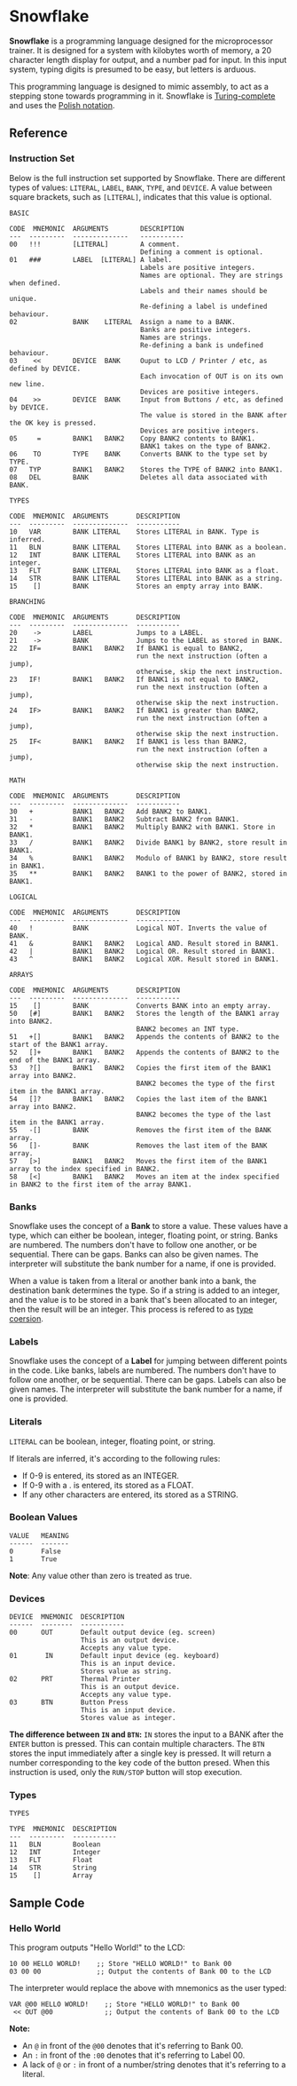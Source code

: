 # Snowflake

**Snowflake** is a programming language designed for the microprocessor trainer. It is designed for a system with kilobytes worth of memory, a 20 character length display for output, and a number pad for input. In this input system, typing digits is presumed to be easy, but letters is arduous.

This programming language is designed to mimic assembly, to act as a stepping stone towards programming in it. Snowflake is [Turing-complete][1] and uses the [Polish notation][2].

[1]: https://en.wikipedia.org/wiki/Turing_completeness
[2]: https://en.wikipedia.org/wiki/Polish_notation

## Reference

### Instruction Set

Below is the full instruction set supported by Snowflake. There are different types of values: `LITERAL`, `LABEL`, `BANK`, `TYPE`, and `DEVICE`. A value between square brackets, such as `[LITERAL]`, indicates that this value is optional.

```
BASIC

CODE  MNEMONIC  ARGUMENTS        DESCRIPTION
---  ---------  --------------   -----------
00   !!!        [LITERAL]        A comment.
                                 Defining a comment is optional.
01   ###        LABEL  [LITERAL] A label. 
                                 Labels are positive integers.
                                 Names are optional. They are strings when defined.
                                 Labels and their names should be unique.
                                 Re-defining a label is undefined behaviour.
02              BANK    LITERAL  Assign a name to a BANK. 
                                 Banks are positive integers.
                                 Names are strings.
                                 Re-defining a bank is undefined behaviour.
03    <<        DEVICE  BANK     Ouput to LCD / Printer / etc, as defined by DEVICE.
                                 Each invocation of OUT is on its own new line.
                                 Devices are positive integers.
04    >>        DEVICE  BANK     Input from Buttons / etc, as defined by DEVICE.
                                 The value is stored in the BANK after the OK key is pressed.
                                 Devices are positive integers.
05     =        BANK1   BANK2    Copy BANK2 contents to BANK1.
                                 BANK1 takes on the type of BANK2.
06    TO        TYPE    BANK     Converts BANK to the type set by TYPE.
07   TYP        BANK1   BANK2    Stores the TYPE of BANK2 into BANK1.
08   DEL        BANK             Deletes all data associated with BANK.

```

```
TYPES

CODE  MNEMONIC  ARGUMENTS       DESCRIPTION
---  ---------  --------------  -----------
10   VAR        BANK LITERAL    Stores LITERAL in BANK. Type is inferred.
11   BLN        BANK LITERAL    Stores LITERAL into BANK as a boolean.
12   INT        BANK LITERAL    Stores LITERAL into BANK as an integer.
13   FLT        BANK LITERAL    Stores LITERAL into BANK as a float.
14   STR        BANK LITERAL    Stores LITERAL into BANK as a string.
15    []        BANK            Stores an empty array into BANK.
```

```
BRANCHING

CODE  MNEMONIC  ARGUMENTS       DESCRIPTION
---  ---------  --------------  -----------
20    ->        LABEL           Jumps to a LABEL.
21    ->        BANK            Jumps to the LABEL as stored in BANK. 
22   IF=        BANK1   BANK2   If BANK1 is equal to BANK2, 
                                run the next instruction (often a jump), 
                                otherwise, skip the next instruction.
23   IF!        BANK1   BANK2   If BANK1 is not equal to BANK2,
                                run the next instruction (often a jump), 
                                otherwise skip the next instruction.
24   IF>        BANK1   BANK2   If BANK1 is greater than BANK2,
                                run the next instruction (often a jump), 
                                otherwise skip the next instruction.
25   IF<        BANK1   BANK2   If BANK1 is less than BANK2,
                                run the next instruction (often a jump), 
                                otherwise skip the next instruction.
```

```
MATH 

CODE  MNEMONIC  ARGUMENTS       DESCRIPTION
---  ---------  --------------  -----------
30   +          BANK1   BANK2   Add BANK2 to BANK1.
31   -          BANK1   BANK2   Subtract BANK2 from BANK1.
32   *          BANK1   BANK2   Multiply BANK2 with BANK1. Store in BANK1.
33   /          BANK1   BANK2   Divide BANK1 by BANK2, store result in BANK1.
34   %          BANK1   BANK2   Modulo of BANK1 by BANK2, store result in BANK1.
35   **         BANK1   BANK2   BANK1 to the power of BANK2, stored in BANK1.
```

```
LOGICAL 

CODE  MNEMONIC  ARGUMENTS       DESCRIPTION
---  ---------  --------------  -----------
40   !          BANK            Logical NOT. Inverts the value of BANK.
41   &          BANK1   BANK2   Logical AND. Result stored in BANK1.
42   |          BANK1   BANK2   Logical OR. Result stored in BANK1.
43   ^          BANK1   BANK2   Logical XOR. Result stored in BANK1.
```

```
ARRAYS 

CODE  MNEMONIC  ARGUMENTS       DESCRIPTION
---  ---------  --------------  -----------
15    []        BANK            Converts BANK into an empty array.
50   [#]        BANK1   BANK2   Stores the length of the BANK1 array into BANK2.
                                BANK2 becomes an INT type.
51   +[]        BANK1   BANK2   Appends the contents of BANK2 to the start of the BANK1 array.
52   []+        BANK1   BANK2   Appends the contents of BANK2 to the end of the BANK1 array.
53   ?[]        BANK1   BANK2   Copies the first item of the BANK1 array into BANK2.
                                BANK2 becomes the type of the first item in the BANK1 array.
54   []?        BANK1   BANK2   Copies the last item of the BANK1 array into BANK2.
                                BANK2 becomes the type of the last item in the BANK1 array.
55   -[]        BANK            Removes the first item of the BANK array.
56   []-        BANK            Removes the last item of the BANK array.
57   [>]        BANK1   BANK2   Moves the first item of the BANK1 array to the index specified in BANK2.
58   [<]        BANK1   BANK2   Moves an item at the index specified in BANK2 to the first item of the array BANK1.
```

### Banks

Snowflake uses the concept of a **Bank** to store a value. These values have a type, which can either be boolean, integer, floating point, or string. Banks are numbered. The numbers don't have to follow one another, or be sequential. There can be gaps. Banks can also be given names. The interpreter will substitute the bank number for a name, if one is provided.

When a value is taken from a literal or another bank into a bank, the destination bank determines the type. So if a string is added to an integer, and the value is to be stored in a bank that's been allocated to an integer, then the result will be an integer. This process is refered to as [type coersion][3].

[3]: https://developer.mozilla.org/en-US/docs/Glossary/Type_coercion

### Labels

Snowflake uses the concept of a **Label** for jumping between different points in the code. Like banks, labels are numbered. The numbers don't have to follow one another, or be sequential. There can be gaps. Labels can also be given names. The interpreter will substitute the bank number for a name, if one is provided.

### Literals

`LITERAL` can be boolean, integer, floating point, or string.

If literals are inferred, it's according to the following rules:
* If 0-9 is entered, its stored as an INTEGER.
* If 0-9 with a . is entered, its stored as a FLOAT.
* If any other characters are entered, its stored as a STRING.

### Boolean Values

```
VALUE   MEANING
------  -------
0       False
1       True
```

**Note**: Any value other than zero is treated as true.

### Devices

```
DEVICE  MNEMONIC  DESCRIPTION 
------  --------  -----------
00      OUT       Default output device (eg. screen)
                  This is an output device.
                  Accepts any value type.
01       IN       Default input device (eg. keyboard)
                  This is an input device.
                  Stores value as string.
02      PRT       Thermal Printer
                  This is an output device.
                  Accepts any value type.
03      BTN       Button Press
                  This is an input device.
                  Stores value as integer.
```

**The difference between `IN` and `BTN`:** `IN` stores the input to a BANK after the `ENTER` button is pressed. This can contain multiple characters. The `BTN` stores the input immediately after a single key is pressed. It will return a number corresponding to the key code of the button presed. When this instruction is used, only the `RUN/STOP` button will stop execution.

### Types

```
TYPES

TYPE  MNEMONIC  DESCRIPTION
---  ---------  -----------
11   BLN        Boolean
12   INT        Integer
13   FLT        Float
14   STR        String
15    []        Array
```

## Sample Code

### Hello World

This program outputs "Hello World!" to the LCD:

```
10 00 HELLO WORLD!    ;; Store "HELLO WORLD!" to Bank 00
03 00 00              ;; Output the contents of Bank 00 to the LCD
```

The interpreter would replace the above with mnemonics as the user typed:

```
VAR @00 HELLO WORLD!    ;; Store "HELLO WORLD!" to Bank 00
 << OUT @00             ;; Output the contents of Bank 00 to the LCD
```

**Note:**

* An `@` in front of the `@00` denotes that it's referring to Bank 00.
* An `:` in front of the `:00` denotes that it's referring to Label 00.
* A lack of `@` or `:` in front of a number/string denotes that it's referring to a literal.
